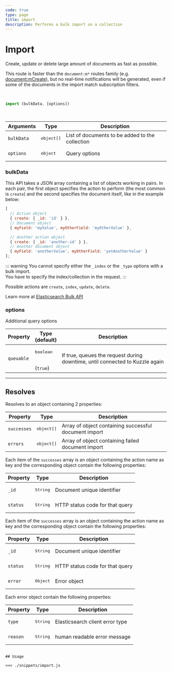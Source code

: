 ```yaml
---
code: true
type: page
title: import
description: Performs a bulk import on a collection
---
```


# Import

Create, update or delete large amount of documents as fast as possible.

This route is faster than the `document:m*` routes family (e.g. [document:mCreate](/sdk/js/7/controllers/document/m-create)), but no real-time notifications will be generated, even if some of the documents in the import match subscription filters.

<br/>

```js
import (bulkData, [options])
```

<br/>

| Arguments  | Type                | Description                                     |
| ---------- | ------------------- | ----------------------------------------------- |
| `bulkData` | <pre>object[]</pre> | List of documents to be added to the collection |
| `options`  | <pre>object</pre>   | Query options                                   |

### bulkData

This API takes a JSON array containing a list of objects working in pairs.
In each pair, the first object specifies the action to perform (the most common is `create`) and the second specifies the document itself, like in the example below:

```js
[
  // Action object
  { create: { _id: 'id' } },
  // Document object
  { myField: 'myValue', myOtherField: 'myOtherValue' },

  // Another action object
  { create: { _id: 'another-id' } },
  // Another document object
  { myField: 'anotherValue', myOtherField: 'yetAnotherValue' }
];
```

::: warning
You cannot specify either the `_index` or the `_type` options with a bulk import.  
You have to specify the index/collection in the request.
:::

Possible actions are `create`, `index`, `update`, `delete`.

Learn more at [Elasticsearch Bulk API](https://www.elastic.co/guide/en/elasticsearch/reference/7.3/docs-bulk.html)

### options

Additional query options

| Property   | Type<br/>(default)              | Description                                                                  |
| ---------- | ------------------------------- | ---------------------------------------------------------------------------- |
| `queuable` | <pre>boolean</pre><br/>(`true`) | If true, queues the request during downtime, until connected to Kuzzle again |

---

## Resolves

Resolves to an object containing 2 properties:

| Property | Type                | Description                                         |
| -------- | ------------------- | --------------------------------------------------- |
| `successes`  | <pre>object[]</pre> | Array of object containing successful document import |
| `errors` | <pre>object[]</pre>  | Array of object containing failed document import     |

Each item of the `successes` array is an object containing the action name as key and the corresponding object contain the following properties:

| Property | Type                | Description                                         |
| -------- | ------------------- | --------------------------------------------------- |
| `_id`   | <pre>String</pre>   | Document unique identifier      |
| `status`   | <pre>String</pre>   | HTTP status code for that query      |

Each item of the `successes` array is an object containing the action name as key and the corresponding object contain the following properties:

| Property | Type                | Description                                         |
| -------- | ------------------- | --------------------------------------------------- |
| `_id`   | <pre>String</pre>   | Document unique identifier      |
| `status`   | <pre>String</pre>   | HTTP status code for that query      |
| `error`   | <pre>Object</pre>   | Error object      |

Each error object contain the following properties:

| Property | Type                | Description                                         |
| -------- | ------------------- | --------------------------------------------------- |
| `type`  | <pre>String</pre> | Elasticsearch client error type |
| `reason`  | <pre>String</pre> | human readable error message |

```

## Usage

<<< ./snippets/import.js
